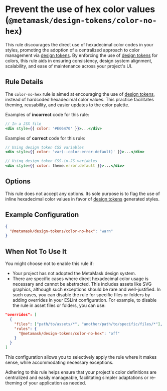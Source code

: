# Prevent the use of hex color values (`@metamask/design-tokens/color-no-hex`)

This rule discourages the direct use of hexadecimal color codes in your styles, promoting the adoption of a centralized approach to color management via [design tokens](https://github.com/MetaMask/design-tokens). By enforcing the use of [design tokens](https://github.com/MetaMask/design-tokens) for colors, this rule aids in ensuring consistency, design system alignment, scalability, and ease of maintenance across your project's UI.

## Rule Details

The `color-no-hex` rule is aimed at encouraging the use of [design tokens](https://github.com/MetaMask/design-tokens), instead of hardcoded hexadecimal color values. This practice facilitates theming, reusability, and easier updates to the color palette.

Examples of **incorrect** code for this rule:

```jsx
// In a JSX file
<div style={{ color: '#E06470' }}>...</div>
```

Examples of **correct** code for this rule:

```jsx
// Using design token CSS variables
<div style={{ color: 'var(--color-error-default)' }}>...</div>
```

```jsx
// Using design token CSS-in-JS variables
<div style={{ color: theme.error.default }}>...</div>
```

## Options

This rule does not accept any options. Its sole purpose is to flag the use of inline hexadecimal color values in favor of [design tokens](https://github.com/MetaMask/design-tokens) generated styles.

## Example Configuration

```json
{
  "@metamask/design-tokens/color-no-hex": "warn"
}
```

## When Not To Use It

You might choose not to enable this rule if:

- Your project has not adopted the MetaMask design system.
- There are specific cases where direct hexadecimal color usage is necessary and cannot be abstracted. This includes assets like SVG graphics, although such exceptions should be rare and well-justified. In such cases, you can disable the rule for specific files or folders by adding overrides in your ESLint configuration. For example, to disable the rule in asset files or folders, you can use:

```json
"overrides": [
  {
    "files": ["path/to/assets/*", "another/path/to/specific/files/*"],
    "rules": {
      "@metamask/design-tokens/color-no-hex": "off"
    }
  }
]
```

This configuration allows you to selectively apply the rule where it makes sense, while accommodating necessary exceptions.

Adhering to this rule helps ensure that your project's color definitions are centralized and easily manageable, facilitating simpler adaptations or re-theming of your application as needed.
